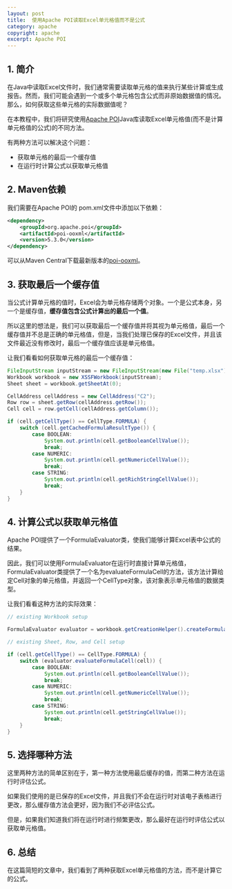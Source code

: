 ```yaml
---
layout: post
title:  使用Apache POI读取Excel单元格值而不是公式
category: apache
copyright: apache
excerpt: Apache POI
---
```


## 1. 简介

在Java中读取Excel文件时，我们通常需要读取单元格的值来执行某些计算或生成报告。然而，我们可能会遇到一个或多个单元格包含公式而非原始数据值的情况。那么，如何获取这些单元格的实际数据值呢？

在本教程中，我们将研究使用[Apache POI](https://www.baeldung.com/java-microsoft-excel)Java库读取Excel单元格值(而不是计算单元格值的公式)的不同方法。

有两种方法可以解决这个问题：

- 获取单元格的最后一个缓存值
- 在运行时计算公式以获取单元格值

## 2. Maven依赖

我们需要在Apache POI的 pom.xml文件中添加以下依赖：

```xml
<dependency>
    <groupId>org.apache.poi</groupId>
    <artifactId>poi-ooxml</artifactId>
    <version>5.3.0</version>
</dependency>
```

 可以从Maven Central下载最新版本的[poi-ooxml](https://mvnrepository.com/artifact/org.apache.poi/poi-ooxml)。

## 3. 获取最后一个缓存值

当公式计算单元格的值时，Excel会为单元格存储两个对象。一个是公式本身，另一个是缓存值，**缓存值包含公式计算出的最后一个值**。

所以这里的想法是，我们可以获取最后一个缓存值并将其视为单元格值，最后一个缓存值并不总是正确的单元格值，但是，当我们处理已保存的Excel文件，并且该文件最近没有修改时，最后一个缓存值应该是单元格值。

让我们看看如何获取单元格的最后一个缓存值：

```java
FileInputStream inputStream = new FileInputStream(new File("temp.xlsx"));
Workbook workbook = new XSSFWorkbook(inputStream);
Sheet sheet = workbook.getSheetAt(0);

CellAddress cellAddress = new CellAddress("C2");
Row row = sheet.getRow(cellAddress.getRow());
Cell cell = row.getCell(cellAddress.getColumn());

if (cell.getCellType() == CellType.FORMULA) {
    switch (cell.getCachedFormulaResultType()) {
        case BOOLEAN:
            System.out.println(cell.getBooleanCellValue());
            break;
        case NUMERIC:
            System.out.println(cell.getNumericCellValue());
            break;
        case STRING:
            System.out.println(cell.getRichStringCellValue());
            break;
    }
}
```

## 4. 计算公式以获取单元格值

Apache POI提供了一个FormulaEvaluator类，使我们能够计算Excel表中公式的结果。

因此，我们可以使用FormulaEvaluator在运行时直接计算单元格值，FormulaEvaluator类提供了一个名为evaluateFormulaCell的方法，该方法计算给定Cell对象的单元格值，并返回一个CellType对象，该对象表示单元格值的数据类型。

让我们看看这种方法的实际效果：

```java
// existing Workbook setup

FormulaEvaluator evaluator = workbook.getCreationHelper().createFormulaEvaluator(); 

// existing Sheet, Row, and Cell setup

if (cell.getCellType() == CellType.FORMULA) {
    switch (evaluator.evaluateFormulaCell(cell)) {
        case BOOLEAN:
            System.out.println(cell.getBooleanCellValue());
            break;
        case NUMERIC:
            System.out.println(cell.getNumericCellValue());
            break;
        case STRING:
            System.out.println(cell.getStringCellValue());
            break;
    }
}
```

## 5. 选择哪种方法

这里两种方法的简单区别在于，第一种方法使用最后缓存的值，而第二种方法在运行时评估公式。

如果我们使用的是已保存的Excel文件，并且我们不会在运行时对该电子表格进行更改，那么缓存值方法会更好，因为我们不必评估公式。

但是，如果我们知道我们将在运行时进行频繁更改，那么最好在运行时评估公式以获取单元格值。

## 6. 总结

在这篇简短的文章中，我们看到了两种获取Excel单元格值的方法，而不是计算它的公式。